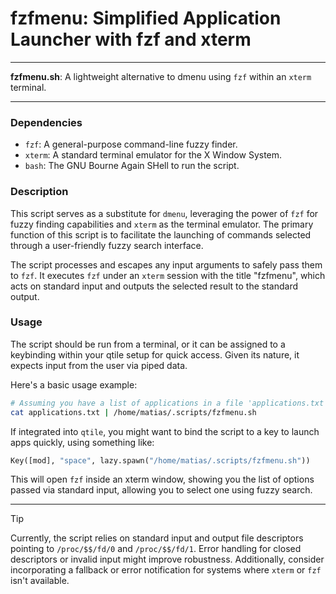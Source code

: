 # fzfmenu: Simplified Application Launcher with fzf and xterm

---

**fzfmenu.sh**: A lightweight alternative to dmenu using `fzf` within an `xterm` terminal.

---

### Dependencies

- `fzf`: A general-purpose command-line fuzzy finder.
- `xterm`: A standard terminal emulator for the X Window System.
- `bash`: The GNU Bourne Again SHell to run the script.

### Description

This script serves as a substitute for `dmenu`, leveraging the power of `fzf` for fuzzy finding capabilities and `xterm` as the terminal emulator. The primary function of this script is to facilitate the launching of commands selected through a user-friendly fuzzy search interface.

The script processes and escapes any input arguments to safely pass them to `fzf`. It executes `fzf` under an `xterm` session with the title "fzfmenu", which acts on standard input and outputs the selected result to the standard output.

### Usage

The script should be run from a terminal, or it can be assigned to a keybinding within your qtile setup for quick access. Given its nature, it expects input from the user via piped data.

Here's a basic usage example:

```bash
# Assuming you have a list of applications in a file 'applications.txt'
cat applications.txt | /home/matias/.scripts/fzfmenu.sh
```

If integrated into `qtile`, you might want to bind the script to a key to launch apps quickly, using something like:

```python
Key([mod], "space", lazy.spawn("/home/matias/.scripts/fzfmenu.sh"))
```

This will open `fzf` inside an xterm window, showing you the list of options passed via standard input, allowing you to select one using fuzzy search.

---

> [!TIP]
> Currently, the script relies on standard input and output file descriptors pointing to `/proc/$$/fd/0` and `/proc/$$/fd/1`. Error handling for closed descriptors or invalid input might improve robustness. Additionally, consider incorporating a fallback or error notification for systems where `xterm` or `fzf` isn't available.